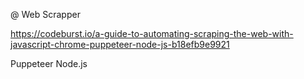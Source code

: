 @ Web Scrapper 

https://codeburst.io/a-guide-to-automating-scraping-the-web-with-javascript-chrome-puppeteer-node-js-b18efb9e9921

Puppeteer
Node.js

